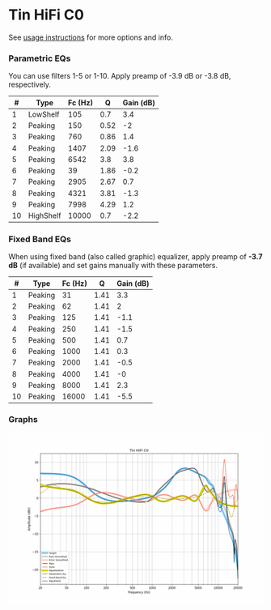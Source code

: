 # Tin HiFi C0
See [usage instructions](https://github.com/jaakkopasanen/AutoEq#usage) for more options and info.

### Parametric EQs
You can use filters 1-5 or 1-10. Apply preamp of -3.9 dB or -3.8 dB, respectively.

|   # | Type      |   Fc (Hz) |    Q |   Gain (dB) |
|-----|-----------|-----------|------|-------------|
|   1 | LowShelf  |       105 | 0.7  |         3.4 |
|   2 | Peaking   |       150 | 0.52 |        -2   |
|   3 | Peaking   |       760 | 0.86 |         1.4 |
|   4 | Peaking   |      1407 | 2.09 |        -1.6 |
|   5 | Peaking   |      6542 | 3.8  |         3.8 |
|   6 | Peaking   |        39 | 1.86 |        -0.2 |
|   7 | Peaking   |      2905 | 2.67 |         0.7 |
|   8 | Peaking   |      4321 | 3.81 |        -1.3 |
|   9 | Peaking   |      7998 | 4.29 |         1.2 |
|  10 | HighShelf |     10000 | 0.7  |        -2.2 |

### Fixed Band EQs
When using fixed band (also called graphic) equalizer, apply preamp of **-3.7 dB** (if available) and set gains manually with these parameters.

|   # | Type    |   Fc (Hz) |    Q |   Gain (dB) |
|-----|---------|-----------|------|-------------|
|   1 | Peaking |        31 | 1.41 |         3.3 |
|   2 | Peaking |        62 | 1.41 |         2   |
|   3 | Peaking |       125 | 1.41 |        -1.1 |
|   4 | Peaking |       250 | 1.41 |        -1.5 |
|   5 | Peaking |       500 | 1.41 |         0.7 |
|   6 | Peaking |      1000 | 1.41 |         0.3 |
|   7 | Peaking |      2000 | 1.41 |        -0.5 |
|   8 | Peaking |      4000 | 1.41 |        -0   |
|   9 | Peaking |      8000 | 1.41 |         2.3 |
|  10 | Peaking |     16000 | 1.41 |        -5.5 |

### Graphs
![](./Tin%20HiFi%20C0.png)
